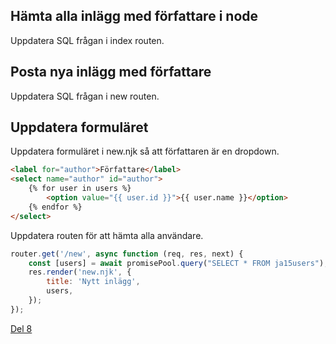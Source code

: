 
## Hämta alla inlägg med författare i node

Uppdatera SQL frågan i index routen.

## Posta nya inlägg med författare

Uppdatera SQL frågan i new routen.

## Uppdatera formuläret

Uppdatera formuläret i new.njk så att författaren är en dropdown.

```html
<label for="author">Författare</label>
<select name="author" id="author">
    {% for user in users %}
        <option value="{{ user.id }}">{{ user.name }}</option>
    {% endfor %}
</select>
```

Uppdatera routen för att hämta alla användare.

```js
router.get('/new', async function (req, res, next) {
    const [users] = await promisePool.query("SELECT * FROM ja15users");
    res.render('new.njk', {
        title: 'Nytt inlägg',
        users,
    });
});
```
[Del 8](part-8.md)
